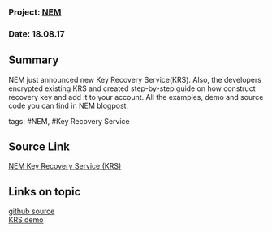 ### Project: [NEM](../projects/nem.md)
### Date: 18.08.17
## Summary
NEM just announced new Key Recovery Service(KRS). Also, the developers encrypted existing KRS and created step-by-step guide on how 
construct recovery key and add it to your account. All the examples, demo and source code you can find in NEM blogpost.

tags: #NEM, #Key Recovery Service
## Source Link
[NEM Key Recovery Service (KRS)](https://blog.nem.io/krs/)  
## Links on topic
[github source](https://github.com/aenima86/NEMkrs)  
[KRS demo](http://rawgit.com/aenima86/NEMkrs/master/index.htm)
